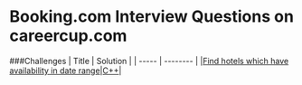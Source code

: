 Booking.com Interview Questions on careercup.com
================================================

###Challenges
| Title | Solution |
| ----- | -------- |
|[Find hotels which have availability in date range](https://www.careercup.com/question?id=5724864499417088)|[C++](./find-hotels-in-date-range/)|
